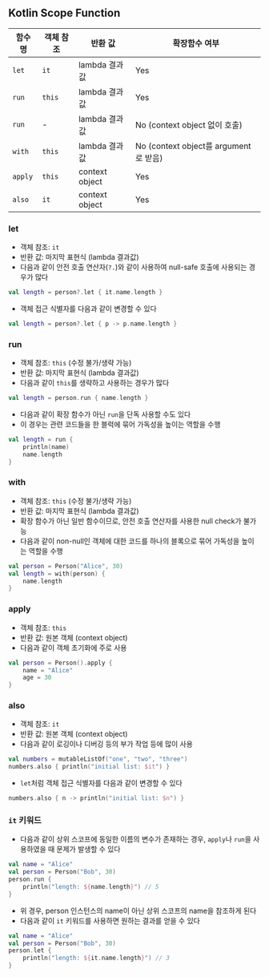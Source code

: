 ## Kotlin Scope Function

| 함수명     | 객체 참조 | 반환 값           | 확장함수 여부                           |
|---------|-------|----------------|-----------------------------------|
| `let`   | `it`  | lambda 결과값     | Yes                               |
| `run`   | `this` | lambda 결과값     | Yes                               |
| `run`   | -     | lambda 결과값     | No (context object 없이 호출)         |
| `with`  | `this` | lambda 결과값     | No (context object를 argument로 받음) |
| `apply` | `this` | context object | Yes                               |
| `also`  | `it`  | context object | Yes                               |

### let

- 객체 참조: `it`
- 반환 값: 마지막 표현식 (lambda 결과값)
- 다음과 같이 안전 호출 연산자(`?.`)와 같이 사용하여 null-safe 호출에 사용되는 경우가 많다

```kotlin
val length = person?.let { it.name.length }
```

- 객체 접근 식별자를 다음과 같이 변경할 수 있다
```kotlin
val length = person?.let { p -> p.name.length }
```

### run

- 객체 참조: `this` (수정 불가/생략 가능)
- 반환 값: 마지막 표현식 (lambda 결과값)
- 다음과 같이 `this`를 생략하고 사용하는 경우가 많다

```kotlin
val length = person.run { name.length }
```

- 다음과 같이 확장 함수가 아닌 `run`을 단독 사용할 수도 있다
- 이 경우는 관련 코드들을 한 블럭에 묶어 가독성을 높이는 역할을 수행

```kotlin
val length = run {
    println(name)
    name.length
}
```

### with

- 객체 참조: `this` (수정 불가/생략 가능)
- 반환 값: 마지막 표현식 (lambda 결과값)
- 확장 함수가 아닌 일반 함수이므로, 안전 호출 연산자를 사용한 null check가 불가능
- 다음과 같이 non-null인 객체에 대한 코드를 하나의 블록으로 묶어 가독성을 높이는 역할을 수행

```kotlin
val person = Person("Alice", 30)
val length = with(person) {
    name.length
}
```

### apply

- 객체 참조: `this`
- 반환 값: 원본 객체 (context object)
- 다음과 같이 객체 초기화에 주로 사용

```kotlin
val person = Person().apply {
    name = "Alice"
    age = 30
}
```

### also

- 객체 참조: `it`
- 반환 값: 원본 객체 (context object)
- 다음과 같이 로깅이나 디버깅 등의 부가 작업 등에 많이 사용

```kotlin
val numbers = mutableListOf("one", "two", "three")
numbers.also { println("initial list: $it") }
```

- `let`처럼 객체 접근 식별자를 다음과 같이 변경할 수 있다

```kotlin
numbers.also { n -> println("initial list: $n") }
```

### `it` 키워드

- 다음과 같이 상위 스코프에 동일한 이름의 변수가 존재하는 경우, `apply`나 `run`을 사용하였을 때 문제가 발생할 수 있다

```kotlin
val name = "Alice"
val person = Person("Bob", 30)
person.run {
    println("length: ${name.length}") // 5
}
```

- 위 경우, person 인스턴스의 name이 아닌 상위 스코프의 name을 참조하게 된다
- 다음과 같이 `it` 키워드를 사용하면 원하는 결과를 얻을 수 있다

```kotlin
val name = "Alice"
val person = Person("Bob", 30)
person.let {
    println("length: ${it.name.length}") // 3
}
```

